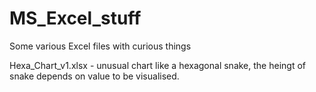 # MS_Excel_stuff
Some various Excel files with curious things

Hexa_Chart_v1.xlsx - unusual chart like a hexagonal snake, the heingt of snake depends on value to be visualised.
